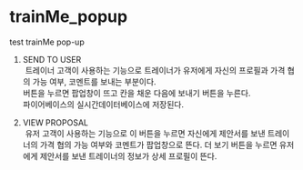 # trainMe_popup
test trainMe pop-up



1. SEND TO USER   
&nbsp;트레이너 고객이 사용하는 기능으로 트레이너가 유저에게 자신의 프로필과 가격 협의 가능 여부, 코멘트를 보내는 부분이다.   
버튼을 누르면 팝업창이 뜨고 칸을 채운 다음에 보내기 버튼을 누른다.   
파이어베이스의 실시간데이터베이스에 저장된다.

2. VIEW PROPOSAL   
&nbsp;유저 고객이 사용하는 기능으로 이 버튼을 누르면 자신에게 제안서를 보낸 트레이너의 가격 협의 가능 여부와 코멘트가 팝업창으로 뜬다.
더 보기 버튼을 누르면 유저에게 제안서를 보낸 트레이너의 정보가 상세 프로필이 뜬다. 
